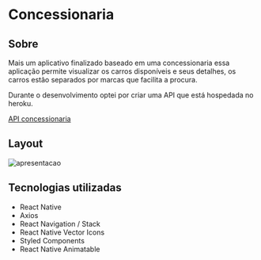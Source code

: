 # Concessionaria

## Sobre

Mais um aplicativo finalizado baseado em uma concessionaria essa aplicação permite visualizar os carros disponíveis e seus detalhes, os carros estão separados por marcas que facilita a procura.

Durante o desenvolvimento optei por 
criar uma API que está hospedada no heroku.

[API concessionaria](https://api-salecar.herokuapp.com/brands)

## Layout 

![apresentacao](https://github.com/wagnerSfarias/carSale/blob/main/src/assets/ezgif.com-gif-maker.gif?raw=true=300x534) 

## Tecnologias utilizadas
- React Native
- Axios
- React Navigation / Stack
- React Native Vector Icons
- Styled Components
- React Native Animatable 